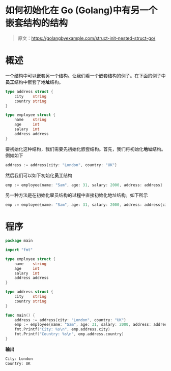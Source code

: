 # 如何初始化在 Go (Golang)中有另一个嵌套结构的结构

> 原文：<https://golangbyexample.com/struct-init-nested-struct-go/>

# **概述**

一个结构中可以嵌套另一个结构。让我们看一个嵌套结构的例子。在下面的例子中**员工**结构中嵌套了**地址**结构。

```go
type address struct {
    city    string
    country string
}

type employee struct {
    name    string
    age     int
    salary  int
    address address
}
```

要初始化这种结构，我们需要先初始化嵌套结构。首先，我们将初始化**地址**结构。例如如下

```go
address := address{city: "London", country: "UK"}
```

然后我们可以如下初始化**员工**结构

```go
emp := employee{name: "Sam", age: 31, salary: 2000, address: address}
```

另一种方法是在初始化雇员结构的过程中直接初始化地址结构。如下所示

```go
emp := employee{name: "Sam", age: 31, salary: 2000, address: address{city: "London", country: "UK"}}
```

# **程序**

```go
package main

import "fmt"

type employee struct {
    name    string
    age     int
    salary  int
    address address
}

type address struct {
    city    string
    country string
}

func main() {
    address := address{city: "London", country: "UK"}
    emp := employee{name: "Sam", age: 31, salary: 2000, address: address}
    fmt.Printf("City: %s\n", emp.address.city)
    fmt.Printf("Country: %s\n", emp.address.country)
}
```

**输出**

```go
City: London
Country: UK
```
